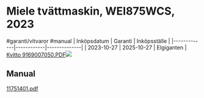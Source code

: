 # Miele tvättmaskin, WEI875WCS, 2023
#garanti/vitvaror #manual
| Inköpsdatum | Garanti    | Inköpsställe |
|-------------|------------|--------------|
| 2023-10-27  | 2025-10-27 | Elgiganten   |
[Kvitto 9169007050.PDF](Miele%20tv%C3%A4ttmaskin,%20WEI875WCS,%202023/Kvitto%209169007050.PDF)<!-- {"embed":"true","width":264,"preview":"true"} -->![](Miele%20tv%C3%A4ttmaskin,%20WEI875WCS,%202023/image.png)<!-- {"width":304} -->

## Manual
[11751401.pdf](Miele%20tv%C3%A4ttmaskin,%20WEI875WCS,%202023/11751401.pdf)<!-- {"embed":"true","width":325,"preview":"true"} -->